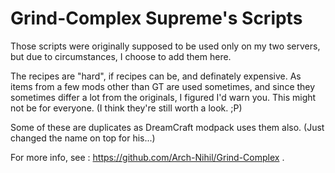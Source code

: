 # Grind-Complex Supreme's Scripts

Those scripts were originally supposed to be used only on my two servers, but due to circumstances, I choose to add them here.

The recipes are "hard", if recipes can be, and definately expensive. As items from a few mods other than GT are used sometimes, and since they sometimes differ a lot from the originals, I figured I'd warn you. This might not be for everyone. (I think they're still worth a look. ;P)

Some of these are duplicates as DreamCraft modpack uses them also. (Just changed the name on top for his...)

For more info, see : https://github.com/Arch-Nihil/Grind-Complex .